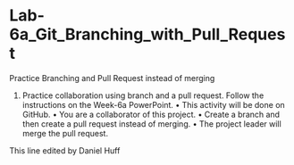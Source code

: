 # Lab-6a_Git_Branching_with_Pull_Request
Practice Branching and Pull Request instead of merging

1.	Practice collaboration using branch and a pull request. Follow the instructions on the Week-6a PowerPoint.
•	This activity will be done on GitHub.
•	You are a collaborator of this project.
•	Create a branch and then create a pull request instead of merging.
•	The project leader will merge the pull request.

This line edited by Daniel Huff
